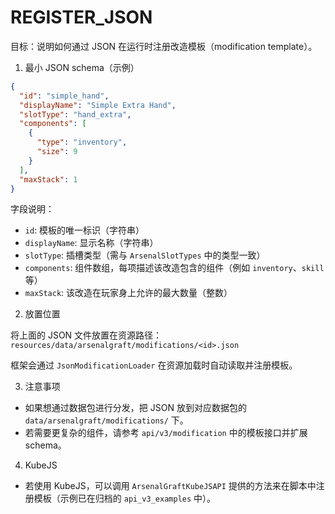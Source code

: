 # REGISTER_JSON

目标：说明如何通过 JSON 在运行时注册改造模板（modification template）。

1) 最小 JSON schema（示例）

```json
{
  "id": "simple_hand",
  "displayName": "Simple Extra Hand",
  "slotType": "hand_extra",
  "components": [
    {
      "type": "inventory",
      "size": 9
    }
  ],
  "maxStack": 1
}
```

字段说明：
- `id`: 模板的唯一标识（字符串）
- `displayName`: 显示名称（字符串）
- `slotType`: 插槽类型（需与 `ArsenalSlotTypes` 中的类型一致）
- `components`: 组件数组，每项描述该改造包含的组件（例如 `inventory`、`skill` 等）
- `maxStack`: 该改造在玩家身上允许的最大数量（整数）

2) 放置位置

将上面的 JSON 文件放置在资源路径：
`resources/data/arsenalgraft/modifications/<id>.json`

框架会通过 `JsonModificationLoader` 在资源加载时自动读取并注册模板。

3) 注意事项

- 如果想通过数据包进行分发，把 JSON 放到对应数据包的 `data/arsenalgraft/modifications/` 下。
- 若需要更复杂的组件，请参考 `api/v3/modification` 中的模板接口并扩展 schema。

4) KubeJS

- 若使用 KubeJS，可以调用 `ArsenalGraftKubeJSAPI` 提供的方法来在脚本中注册模板（示例已在归档的 `api_v3_examples` 中）。
